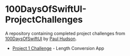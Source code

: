 # 100DaysOfSwiftUI-ProjectChallenges
A repository containing completed project challenges from [100DaysOfSwiftUI](https://www.hackingwithswift.com/100/swiftui) by [Paul Hudson](https://twitter.com/twostraws).

* [Project 1 Challenge](https://github.com/enkkashley/100DaysOfSwiftUI-ProjectChallenges/tree/master/Project%201%20Challenge) - Length Conversion App
